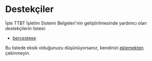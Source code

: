 # Destekçiler
İşte TTBT İşletim Sistemi Belgeleri'nin geliştirilmesinde yardımcı
olan destekçilerin listesi:
- [bercesteee](https://github.com/bercesteee)

Bu listede eksik olduğunuzu düşünüyorsanız, kendinizi
[eklemekten](https://github.com/turkiye-tbt/turkiye-tbt.github.io/pulls)
çekinmeyin.